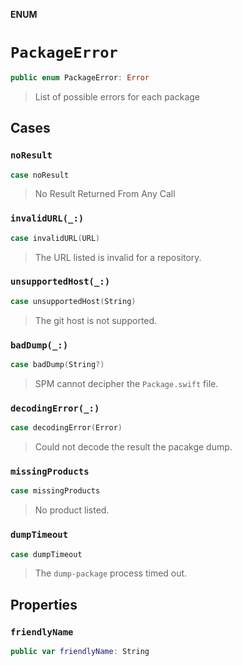 **ENUM**

# `PackageError`

```swift
public enum PackageError: Error
```

> List of possible errors for each package

## Cases
### `noResult`

```swift
case noResult
```

> No Result Returned From Any Call

### `invalidURL(_:)`

```swift
case invalidURL(URL)
```

> The URL listed is invalid for a repository.

### `unsupportedHost(_:)`

```swift
case unsupportedHost(String)
```

> The git host is not supported.

### `badDump(_:)`

```swift
case badDump(String?)
```

> SPM cannot decipher the `Package.swift` file.

### `decodingError(_:)`

```swift
case decodingError(Error)
```

> Could not decode the result the pacakge dump.

### `missingProducts`

```swift
case missingProducts
```

> No product listed.

### `dumpTimeout`

```swift
case dumpTimeout
```

> The `dump-package` process timed out.

## Properties
### `friendlyName`

```swift
public var friendlyName: String
```
